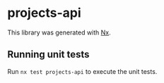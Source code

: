 # projects-api

This library was generated with [Nx](https://nx.dev).

## Running unit tests

Run `nx test projects-api` to execute the unit tests.
